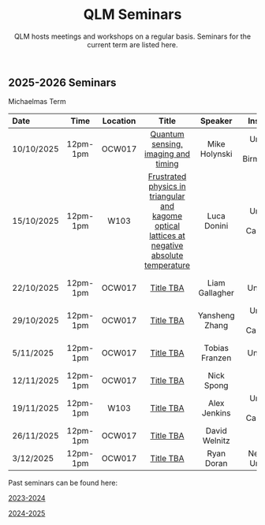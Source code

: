 ﻿---
layout: page
title: QLM Seminars
subtitle: QLM hosts meetings and workshops on a regular basis. Seminars for the current term are listed here.
---
 
## 2025-2026 Seminars

Michaelmas Term

|Date  |Time |Location  |Title   |Speaker    |Institution    |
|:---  | :----: | :----:  | :--------:      | :------:      |           --: |
|10/10/2025|12pm-1pm|OCW017|<a href="/events/seminars/abstracts/2025 Michaelmas/Michael Holynski">Quantum sensing, imaging and timing</a>|Mike Holynski |University of Birmingham |
|15/10/2025|12pm-1pm|W103|<a href="/events/seminars/abstracts/2025 Michaelmas/Luca Donini"> Frustrated physics in triangular and kagome optical lattices at negative absolute temperature </a>|Luca Donini |University of Cambridge |
|22/10/2025|12pm-1pm|OCW017|<a href="/events/seminars/abstracts/2025 Michaelmas/Liam Gallagher"> Title TBA </a>|Liam Gallagher |Durham University, QLM |
|29/10/2025|12pm-1pm|OCW017|<a href="/events/seminars/abstracts/2025 Michaelmas/Yansheng Zhang"> Title TBA </a>|Yansheng Zhang |University of Cambridge|
|5/11/2025|12pm-1pm|OCW017|<a href="/events/seminars/abstracts/2025 Michaelmas/Tobias Franzen"> Title TBA </a>|Tobias Franzen |Durham University, QLM|
|12/11/2025|12pm-1pm|OCW017|<a href="/events/seminars/abstracts/2025 Michaelmas/Nick Spong"> Title TBA </a>|Nick Spong |NQCC|
|19/11/2025|12pm-1pm|W103|<a href="/events/seminars/abstracts/2025 Michaelmas/Alex Jenkins"> Title TBA </a>|Alex Jenkins |University of Cambridge|
|26/11/2025|12pm-1pm|OCW017|<a href="/events/seminars/abstracts/2025 Michaelmas/David Welnitz"> Title TBA </a>|David Welnitz |Julich Institute|
|3/12/2025|12pm-1pm|OCW017|<a href="/events/seminars/abstracts/2025 Michaelmas/Ryan Doran"> Title TBA </a>|Ryan Doran |Newcastle University|


Past seminars can be found here: 

<a href="/events/seminars_past_2324"> 2023-2024 </a>

<a href="/events/seminars_past_2425"> 2024-2025 </a>




